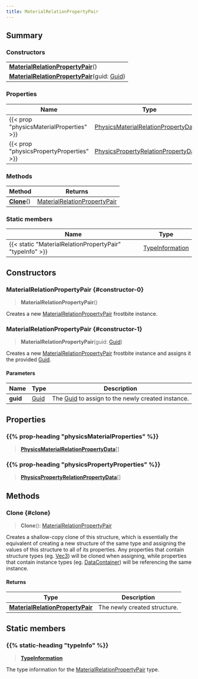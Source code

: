 ```yaml
---
title: MaterialRelationPropertyPair
---
```


## Summary

### Constructors

|  |
| --- |
| **[MaterialRelationPropertyPair](#constructor-0)**() |
| **[MaterialRelationPropertyPair](#constructor-1)**(guid: [Guid](/vext/ref/shared/type/guid)) |

### Properties

| Name | Type |
| ---- | ---- |
| {{< prop "physicsMaterialProperties" >}} | [PhysicsMaterialRelationPropertyData](/vext/ref/fb/physicsmaterialrelationpropertydata)[] |
| {{< prop "physicsPropertyProperties" >}} | [PhysicsPropertyRelationPropertyData](/vext/ref/fb/physicspropertyrelationpropertydata)[] |

### Methods

| Method | Returns |
| ------ | ------- |
| **[Clone](#clone)**() | [MaterialRelationPropertyPair](/vext/ref/fb/materialrelationpropertypair) |

### Static members

| Name | Type |
| ---- | ---- |
| {{< static "MaterialRelationPropertyPair" "typeInfo" >}} | [TypeInformation](/vext/ref/shared/type/typeinformation) |

## Constructors

### MaterialRelationPropertyPair {#constructor-0}

> **MaterialRelationPropertyPair**()

Creates a new [MaterialRelationPropertyPair](/vext/ref/fb/materialrelationpropertypair) frostbite instance.

### MaterialRelationPropertyPair {#constructor-1}

> **MaterialRelationPropertyPair**(guid: [Guid](/vext/ref/shared/type/guid))

Creates a new [MaterialRelationPropertyPair](/vext/ref/fb/materialrelationpropertypair) frostbite instance and assigns it the provided [Guid](/vext/ref/shared/type/guid).

#### Parameters

| Name | Type | Description |
| ---- | ---- | ----------- |
| **guid** | [Guid](/vext/ref/shared/type/guid) | The [Guid](/vext/ref/shared/type/guid) to assign to the newly created instance. |

## Properties

### {{% prop-heading "physicsMaterialProperties" %}}

> **[PhysicsMaterialRelationPropertyData](/vext/ref/fb/physicsmaterialrelationpropertydata)**[]

### {{% prop-heading "physicsPropertyProperties" %}}

> **[PhysicsPropertyRelationPropertyData](/vext/ref/fb/physicspropertyrelationpropertydata)**[]

## Methods

### Clone {#clone}

> **Clone**(): [MaterialRelationPropertyPair](/vext/ref/fb/materialrelationpropertypair)

Creates a shallow-copy clone of this structure, which is essentially the equivalent of creating a new structure of the same type and assigning the values of this structure to all of its properties. Any properties that contain structure types (eg. [Vec3](/vext/ref/shared/type/vec3)) will be cloned when assigning, while properties that contain instance types (eg. [DataContainer](/vext/ref/shared/type/datacontainer)) will be referencing the same instance.

#### Returns

| Type | Description |
| ---- | ----------- |
| **[MaterialRelationPropertyPair](/vext/ref/fb/materialrelationpropertypair)** | The newly created structure. |

## Static members

### {{% static-heading "typeInfo" %}}

> **[TypeInformation](/vext/ref/shared/type/typeinformation)**

The type information for the [MaterialRelationPropertyPair](/vext/ref/fb/materialrelationpropertypair) type.

